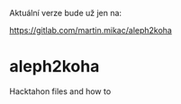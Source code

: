 Aktuální verze bude už jen na:

https://gitlab.com/martin.mikac/aleph2koha


# aleph2koha
Hacktahon files and how to

